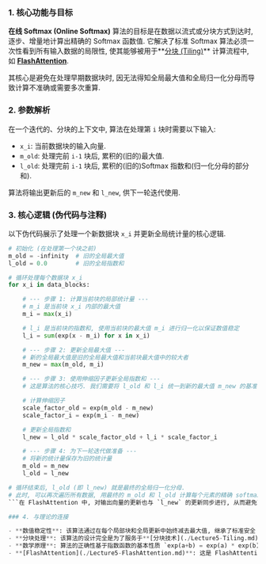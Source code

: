 ### 1. 核心功能与目标

**在线 Softmax (Online Softmax)** 算法的目标是在数据以流式或分块方式到达时, 逐步、增量地计算出精确的 Softmax 函数值. 它解决了标准 Softmax 算法必须一次性看到所有输入数据的局限性, 使其能够被用于**[分块 (Tiling)](./Lecture5-Tiling.md)** 计算流程中, 如 **[FlashAttention](./Lecture5-FlashAttention.md)**. 

其核心是避免在处理早期数据块时, 因无法得知全局最大值和全局归一化分母而导致计算不准确或需要多次重算. 

### 2. 参数解析

在一个迭代的、分块的上下文中, 算法在处理第 `i` 块时需要以下输入:

- `x_i`: 当前数据块的输入向量. 
- `m_old`: 处理完前 `i-1` 块后, 累积的(旧的)最大值. 
- `l_old`: 处理完前 `i-1` 块后, 累积的(旧的)Softmax 指数和(归一化分母的部分和). 

算法将输出更新后的 `m_new` 和 `l_new`, 供下一轮迭代使用. 

### 3. 核心逻辑 (伪代码与注释)

以下伪代码展示了处理一个新数据块 `x_i` 并更新全局统计量的核心逻辑. 

```python
# 初始化 (在处理第一个块之前)
m_old = -infinity  # 旧的全局最大值
l_old = 0.0        # 旧的全局指数和

# 循环处理每个数据块 x_i
for x_i in data_blocks:

    # --- 步骤 1: 计算当前块的局部统计量 ---
    # m_i 是当前块 x_i 内部的最大值
    m_i = max(x_i)

    # l_i 是当前块的指数和, 使用当前块的最大值 m_i 进行归一化以保证数值稳定
    l_i = sum(exp(x - m_i) for x in x_i)

    # --- 步骤 2: 更新全局最大值 ---
    # 新的全局最大值是旧的全局最大值和当前块最大值中的较大者
    m_new = max(m_old, m_i)

    # --- 步骤 3: 使用伸缩因子更新全局指数和 ---
    # 这是算法的核心技巧. 我们需要将 l_old 和 l_i 统一到新的最大值 m_new 的基准下. 

    # 计算伸缩因子
    scale_factor_old = exp(m_old - m_new)
    scale_factor_i = exp(m_i - m_new)

    # 更新全局指数和
    l_new = l_old * scale_factor_old + l_i * scale_factor_i

    # --- 步骤 4: 为下一轮迭代做准备 ---
    # 将新的统计量保存为旧的统计量
    m_old = m_new
    l_old = l_new

# 循环结束后, l_old (即 l_new) 就是最终的全局归一化分母. 
# 此时, 可以再次遍历所有数据, 用最终的 m_old 和 l_old 计算每个元素的精确 softmax 值. 
```在 FlashAttention 中, 对输出向量的更新也与 `l_new` 的更新同步进行, 从而避免了最后的回溯遍历. 

### 4. 与理论的连接

- **数值稳定性**: 该算法通过在每个局部块和全局更新中始终减去最大值, 继承了标准安全 Softmax 的数值稳定性, 有效避免了 `exp` 操作可能导致的浮点数上溢. 
- **分块处理**: 该算法的设计完全是为了服务于**[分块技术](./Lecture5-Tiling.md)**. 它将一个全局依赖问题(Softmax)分解成了一系列独立的局部计算和轻量级的聚合步骤. 
- **数学原理**: 算法的正确性基于指数函数的基本性质 `exp(a+b) = exp(a) * exp(b)`. 通过乘以 `exp(m_old - m_new)` 这样的伸缩因子, 我们能够无损地改变指数和的基准(即减去的最大值), 从而将不同基准下的局部和正确地合并起来. 
- **[FlashAttention](./Lecture5-FlashAttention.md)**: 这是 FlashAttention 能够在不物化 N×N 注意力矩阵的情况下计算精确注意力的数学基石. 每个 QKᵀ 瓦片计算出的局部 Softmax 统计量, 都通过这个在线更新机制, 被逐步、正确地融入到最终的全局结果中. 